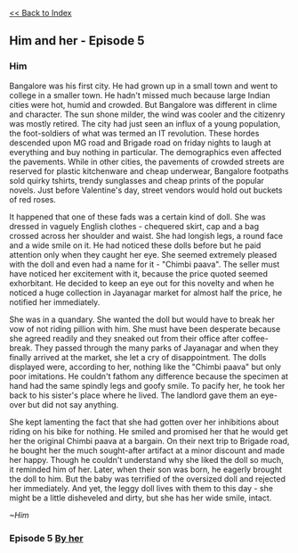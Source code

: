 
   [<<  Back to Index](index.md)

## Him and her - Episode 5

### Him




Bangalore was his first city. He had grown up in a small town and went to college in a smaller town. He hadn't missed much because large Indian cities were hot, humid and crowded. But Bangalore was different in clime and character. The sun shone milder, the wind was cooler and the citizenry was mostly retired. The city had just seen an influx of a young population, the foot-soldiers of what was termed an IT revolution. These hordes descended upon MG road and Brigade road on friday nights to laugh at everything and buy nothing in particular. The demographics even affected the pavements. While in other cities, the pavements of crowded streets are reserved for plastic kitchenware and cheap underwear, Bangalore footpaths sold quirky tshirts, trendy sunglasses and cheap prints of the popular novels. Just before Valentine's day, street vendors would hold out buckets of red roses.

It happened that one of these fads was a certain kind of doll. She was dressed in vaguely English clothes - chequered skirt, cap and a bag crossed across her shoulder and waist. She had longish legs, a round face and a wide smile on it. He had noticed these dolls before but he paid attention only when they caught her eye. She seemed extremely pleased with the doll and even had a name for it - "Chimbi paava". The seller must have noticed her excitement with it, because the price quoted seemed exhorbitant. He decided to keep an eye out for this novelty and when he noticed a huge collection in Jayanagar market for almost half the price, he notified her immediately.

She was in a quandary. She wanted the doll but would have to break her vow of not riding pillion with him. She must have been desperate because she agreed readily and they sneaked out from their office after coffee-break. They passed through the many parks of Jayanagar and when they finally arrived at the market, she let a cry of disappointment. The dolls displayed were, according to her, nothing like the "Chimbi paava" but only poor imitations. He couldn't fathom any difference because the specimen at hand had the same spindly legs and goofy smile. To pacify her, he took her back to his sister's place where he lived. The landlord gave them an eye-over but did not say anything. 

She kept lamenting the fact that she had gotten over her inhibitions about riding on his bike for nothing. He smiled and promised her that he would get her the original Chimbi paava at a bargain. On their next trip to Brigade road, he bought her the much sought-after artifact at a minor discount and made her happy. Though he couldn't understand why she liked the doll so much, it reminded him of her. Later, when their son was born, he eagerly brought the doll to him. But the baby was terrified of the oversized doll and rejected her immediately. And yet, the leggy doll lives with them to this day - she might be a little disheveled and dirty, but she has her wide smile, intact. 

_~Him_


### Episode 5 [By her](her5.md)
